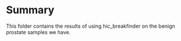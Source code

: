 # Summary

This folder contains the results of using hic_breakfinder on the benign prostate samples we have.

